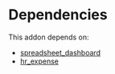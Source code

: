 # Dependencies

This addon depends on:

- [spreadsheet_dashboard](https://github.com/bringout/oca-ocb-report/tree/2b62ab25bcd2b6d53532bff76dd488162247f51e/odoo-bringout-oca-ocb-spreadsheet_dashboard)
- [hr_expense](https://github.com/bringout/oca-ocb-hr/tree/aa000c65134cd084402a3f35a3bfc3672d5c1d57/odoo-bringout-oca-ocb-hr_expense)
